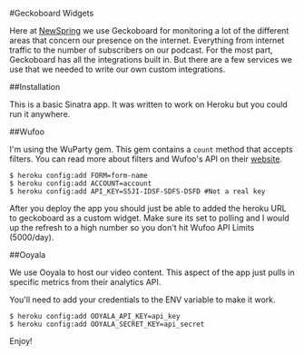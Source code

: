 #Geckoboard Widgets

Here at [NewSpring](https://newspring.cc) we use Geckoboard for monitoring a lot of the different areas that concern our presence on the internet. Everything from internet traffic to the number of subscribers on our podcast. For the most part, Geckoboard has all the integrations built in. But there are a few services we use that we needed to write our own custom integrations.

##Installation

This is a basic Sinatra app.  It was written to work on Heroku but you could run it anywhere.

##Wufoo

I'm using the WuParty gem.  This gem contains a `count` method that accepts filters. You can read more about filters and Wufoo's API on their [website](http://wufoo.com/docs/api/v3/entries/get/#filter).

    $ heroku config:add FORM=form-name
    $ heroku config:add ACCOUNT=account
    $ heroku config:add API_KEY=S5JI-IDSF-SDFS-DSFD #Not a real key

After you deploy the app you should just be able to added the heroku URL to geckoboard as a custom widget.  Make sure its set to polling and I would up the refresh to a high number so you don't hit Wufoo API Limits (5000/day).

##Ooyala

We use Ooyala to host our video content. This aspect of the app just pulls in specific metrics from their analytics API.

You'll need to add your credentials to the ENV variable to make it work.

    $ heroku config:add OOYALA_API_KEY=api_key
    $ heroku config:add OOYALA_SECRET_KEY=api_secret

Enjoy!
